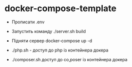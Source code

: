 # docker-compose-template

- Прописати .env
- Запустить команду ./server.sh build
- Підняти сервер docker-compose up -d


- ./php.sh - доступ до php із контейнера докера
- ./composer.sh доступ до co,poser із контейнера докера
